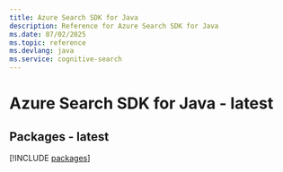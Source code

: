 ```yaml
---
title: Azure Search SDK for Java
description: Reference for Azure Search SDK for Java
ms.date: 07/02/2025
ms.topic: reference
ms.devlang: java
ms.service: cognitive-search
---
```

# Azure Search SDK for Java - latest
## Packages - latest
[!INCLUDE [packages](search-index.md)]